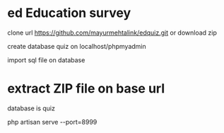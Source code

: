 # ed Education survey

clone url  https://github.com/mayurmehtalink/edquiz.git or download zip

create database quiz on localhost/phpmyadmin 

import sql file on database

# extract ZIP file on base url
database is quiz

php artisan serve --port=8999
